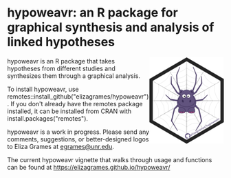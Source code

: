 # hypoweavr: an R package for graphical synthesis and analysis of linked hypotheses

<img src="./inst/images/hypoweavr-logo.png" alt="hypoweavr hex logo" align="right" style="height: 200px; width:auto;"/> hypoweavr is an R package that takes hypotheses from different studies and synthesizes them through a graphical analysis. 
<br>

To install hypoweavr, use remotes::install_github("elizagrames/hypoweavr"). If you don't already have the remotes package installed, it can be installed from CRAN with install.packages("remotes"). 

hypoweavr is a work in progress. Please send any comments, suggestions, or better-designed logos to Eliza Grames at egrames@unr.edu.


The current hypoweavr vignette that walks through usage and functions can be found at <a href="https://elizagrames.github.io/hypoweavr/">https://elizagrames.github.io/hypoweavr/</a>
